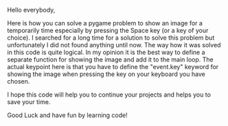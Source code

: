 Hello everybody,

Here is how you can solve a pygame problem to show an image for a temporarily time especially by pressing the Space key (or a key of your choice). I searched for a long time for a solution to solve this problem but unfortunately I did not found anything until now.
The way how it was solved in this code is quite logical. In my opinion it is the best way to define a separate function for showing the image and add it to the main loop. The actual keypoint here is that you have to define the "event.key" keyword for showing the image when pressing the key on your keyboard you have chosen.

I hope this code will help you to continue your projects and helps you to save your time.

Good Luck and have fun by learning code!